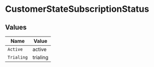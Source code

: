 # CustomerStateSubscriptionStatus


## Values

| Name       | Value      |
| ---------- | ---------- |
| `Active`   | active     |
| `Trialing` | trialing   |